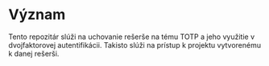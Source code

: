 # Význam
Tento repozitár slúži na uchovanie rešerše na tému TOTP a jeho využitie v dvojfaktorovej autentifikácii.
Takisto slúži na prístup k projektu vytvorenému k danej rešerši.
